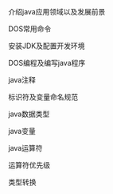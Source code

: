 介绍java应用领域以及发展前景

DOS常用命令

安装JDK及配置开发环境

DOS编程及编写java程序

java注释

标识符及变量命名规范

java数据类型

java变量

java运算符

运算符优先级

类型转换



